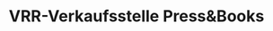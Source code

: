 ---
title: "VRR-Verkaufsstelle Press&Books"
url: /witten/vrr-verkaufsstelle-pressundbooks/
shop: Tickets
---